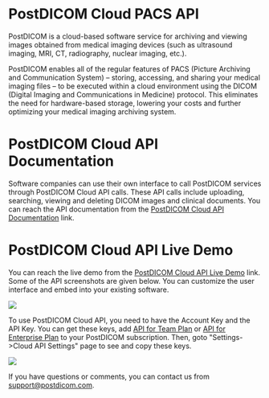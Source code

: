 # PostDICOM Cloud PACS API
PostDICOM is a cloud-based software service for archiving and viewing images obtained from medical imaging devices (such as ultrasound imaging, MRI, CT, radiography, nuclear imaging, etc.).

PostDICOM enables all of the regular features of PACS (Picture Archiving and Communication System) – storing, accessing, and sharing your medical imaging files – to be executed within a cloud environment using the DICOM (Digital Imaging and Communications in Medicine) protocol. This eliminates the need for hardware-based storage, lowering your costs and further optimizing your medical imaging archiving system.

# PostDICOM Cloud API Documentation
Software companies can use their own interface to call PostDICOM services through PostDICOM Cloud API calls. These API calls include uploading, searching, viewing and deleting DICOM images and clinical documents. You can reach the API documentation from the <a href="https://www.postdicom.com/en/knowledge-base/api-documentation/using-postdicom-cloud-api">PostDICOM Cloud API Documentation</a> link.

# PostDICOM Cloud API Live Demo
You can reach the live demo from the <a href="https://www.postdicom.com/cloud-api/reference-implementation-v1">PostDICOM Cloud API Live Demo</a> link. Some of the API screenshots are given below. You can customize the user interface and embed into your existing software.

<img src="images/api_main_page.jpg"/>

To use PostDICOM Cloud API, you need to have the Account Key and the API Key. You can get these keys, add <a href="https://www.postdicom.com/en/cloud-pacs#pricing">API for Team Plan</a> or <a href="https://www.postdicom.com/en/cloud-pacs#pricing">API for Enterprise Plan</a> to your PostDICOM subscription. Then, goto "Settings->Cloud API Settings" page to see and copy  these keys.

<img src="images/api_viewer.jpg"/>

If you have questions or comments, you can contact us from support@postdicom.com.
